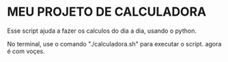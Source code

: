# MEU PROJETO DE CALCULADORA 

Esse script ajuda a fazer os calculos do dia a dia, usando o python.

No terminal, use o comando "./calculadora.sh" para executar o script. agora é com voçes.


